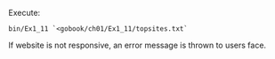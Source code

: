 Execute:

```
bin/Ex1_11 `<gobook/ch01/Ex1_11/topsites.txt`
```

If website is not responsive, an error message is thrown to users face.
